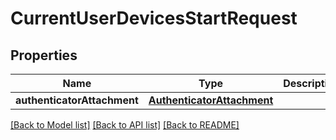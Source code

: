 # CurrentUserDevicesStartRequest

## Properties
Name | Type | Description | Notes
------------ | ------------- | ------------- | -------------
**authenticatorAttachment** | [**AuthenticatorAttachment**](AuthenticatorAttachment.md) |  | [optional] 

[[Back to Model list]](../README.md#documentation-for-models) [[Back to API list]](../README.md#documentation-for-api-endpoints) [[Back to README]](../README.md)


